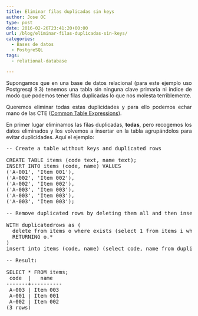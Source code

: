 ```yaml
---
title: Eliminar filas duplicadas sin keys
author: Jose OC
type: post
date: 2016-02-26T23:41:20+00:00
url: /blog/eliminar-filas-duplicadas-sin-keys/
categories:
  - Bases de datos
  - PostgreSQL
tags:
  - relational-database

---
```

<p style="text-align: justify">
  Supongamos que en una base de datos relacional (para este ejemplo uso Postgresql 9.3) tenemos una tabla sin ninguna clave primaria ni índice de modo que podemos tener filas duplicadas lo que nos molesta terriblemente.
</p>

<p style="text-align: justify">
  Queremos eliminar todas estas duplicidades y para ello podemos echar mano de las CTE (<a href="http://www.postgresql.org/docs/current/static/queries-with.html" target="_blank">Common Table Expressions</a>).
</p>

<p style="text-align: justify">
  En primer lugar eliminamos las filas duplicadas, <strong>todas</strong>, pero recogemos los datos eliminados y los volvemos a insertar en la tabla agrupándolos para evitar duplicidades. Aquí el ejemplo:
</p>

<pre class="lang:pgsql decode:true " title="Remove duplicate rows">-- Create a table without keys and duplicated rows

CREATE TABLE items (code text, name text);
INSERT INTO items (code, name) VALUES 
('A-001', 'Item 001'), 
('A-002', 'Item 002'), 
('A-002', 'Item 002'), 
('A-003', 'Item 003'), 
('A-003', 'Item 003'), 
('A-003', 'Item 003');

-- Remove duplicated rows by deleting them all and then inserting them without duplications

WITH duplicatedrows as (
  delete from items o where exists (select 1 from items i where o.code = i.code and o.name = i.name group by i.code, i.name)
  RETURNING o.*
)
insert into items (code, name) (select code, name from duplicatedrows group by code, name);

-- Result:

SELECT * FROM items;
 code  |   name   
-------+----------
 A-003 | Item 003
 A-001 | Item 001
 A-002 | Item 002
(3 rows)</pre>

&nbsp;